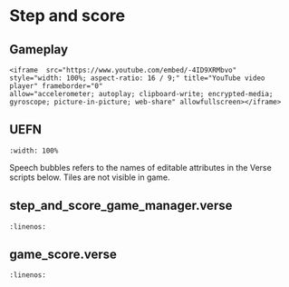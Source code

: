 # Step and score


## Gameplay

```{raw} html
<iframe  src="https://www.youtube.com/embed/-4ID9XRMbvo" 
style="width: 100%; aspect-ratio: 16 / 9;" title="YouTube video player" frameborder="0" 
allow="accelerometer; autoplay; clipboard-write; encrypted-media; gyroscope; picture-in-picture; web-share" allowfullscreen></iframe>
```
## UEFN

```{image} step_and_score_editor.svg
:width: 100%
```
Speech bubbles refers to the names of editable attributes in the Verse scripts below. Tiles are not visible in game.

## step_and_score_game_manager.verse
```{literalinclude} ../_code_samples/step_and_score_game_manager.verse
:linenos:
```

## game_score.verse
```{literalinclude} ../_code_samples/game_score.verse
:linenos:
```